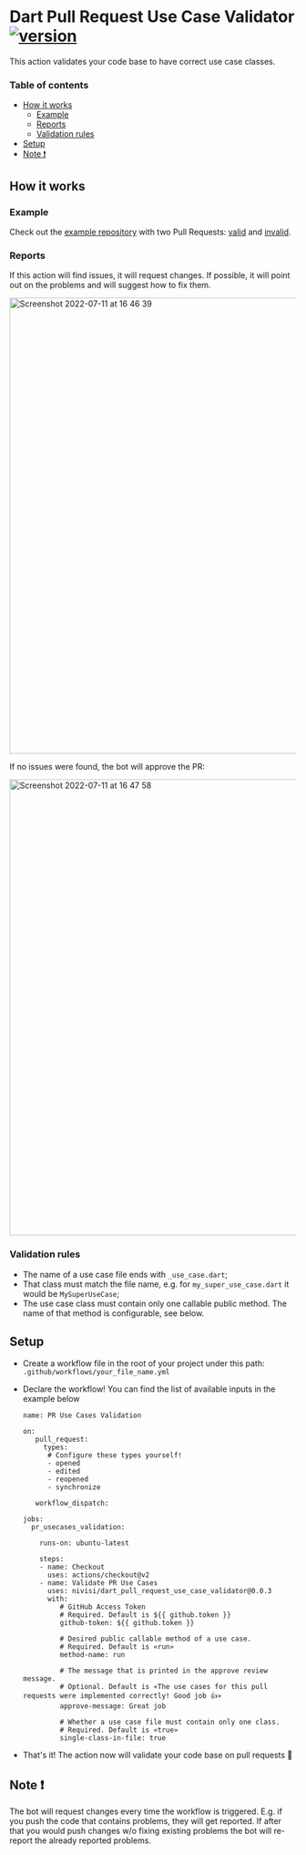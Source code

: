 # Dart Pull Request Use Case Validator [![version][version-img]][version-url]

This action validates your code base to have correct use case classes.

### Table of contents

- [How it works](https://github.com/nivisi/dart_pull_request_use_case_validator#how-it-works)
  - [Example](https://github.com/nivisi/dart_pull_request_use_case_validator#example)
  - [Reports](https://github.com/nivisi/dart_pull_request_use_case_validator#reports)
  - [Validation rules](https://github.com/nivisi/dart_pull_request_use_case_validator#validation-rules)
- [Setup](https://github.com/nivisi/dart_pull_request_use_case_validator#setup)
- [Note ❗](https://github.com/nivisi/dart_pull_request_use_case_validator#note-%EF%B8%8F)

## How it works

### Example

Check out the [example repository](https://github.com/nivisi/dart_pull_request_use_case_validator_example) with two Pull Requests: [valid](https://github.com/nivisi/dart_pull_request_use_case_validator_example/pull/2) and [invalid](https://github.com/nivisi/dart_pull_request_use_case_validator_example/pull/1).

### Reports

If this action will find issues, it will request changes. If possible, it will point out on the problems and will suggest how to fix them.

<img width="800" alt="Screenshot 2022-07-11 at 16 46 39" src="https://user-images.githubusercontent.com/33932162/178278814-4af4743a-756f-4812-9f0a-889c044291f3.png">

If no issues were found, the bot will approve the PR:

<img width="800" alt="Screenshot 2022-07-11 at 16 47 58" src="https://user-images.githubusercontent.com/33932162/178279044-a4fdf507-7d2d-4f09-94d6-4cb4df6c75f1.png">

### Validation rules

- The name of a use case file ends with `_use_case.dart`;
- That class must match the file name, e.g. for `my_super_use_case.dart` it would be `MySuperUseCase`;
- The use case class must contain only one callable public method. The name of that method is configurable, see below.

## Setup

- Create a workflow file in the root of your project under this path: `.github/workflows/your_file_name.yml`
- Declare the workflow! You can find the list of available inputs in the example below
   
  ```
  name: PR Use Cases Validation

  on:
     pull_request:
       types:
        # Configure these types yourself!
        - opened
        - edited
        - reopened
        - synchronize
  
     workflow_dispatch:
  
  jobs:
    pr_usecases_validation:
  
      runs-on: ubuntu-latest
  
      steps:
      - name: Checkout
        uses: actions/checkout@v2
      - name: Validate PR Use Cases
        uses: nivisi/dart_pull_request_use_case_validator@0.0.3
        with:
           # GitHub Access Token
           # Required. Default is ${{ github.token }}
           github-token: ${{ github.token }}
  
           # Desired public callable method of a use case.
           # Required. Default is «run»
           method-name: run
  
           # The message that is printed in the approve review message.
           # Optional. Default is «The use cases for this pull requests were implemented correctly! Good job 👍»
           approve-message: Great job
  
           # Whether a use case file must contain only one class.
           # Required. Default is «true»
           single-class-in-file: true
  ```
- That's it! The action now will validate your code base on pull requests 🙂

## Note ❗️

The bot will request changes every time the workflow is triggered. E.g. if you push the code that contains problems, they will get reported. If after that you would push changes w/o fixing existing problems the bot will re-report the already reported problems.


<!-- References -->
[version-img]: https://img.shields.io/badge/action-v0.0.3-white
[version-url]: https://github.com/marketplace/actions/dart-pull-request-use-case-validator
